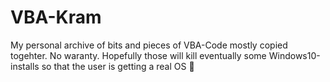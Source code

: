 # VBA-Kram

My personal archive of bits and pieces of VBA-Code mostly copied togehter. 
No waranty. Hopefully those will kill eventually some Windows10-installs so that the user is getting a real OS :penguin:
